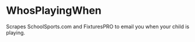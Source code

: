# WhosPlayingWhen
Scrapes SchoolSports.com and FixturesPRO to email you when your child is playing.
